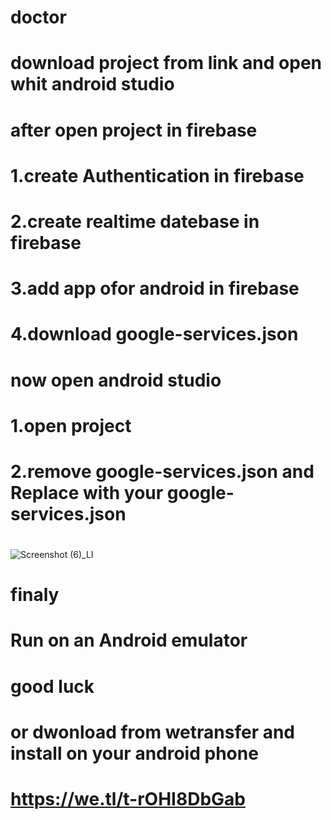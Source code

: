 # doctor
# download project from link and open whit android studio 
# after open project in firebase
# 1.create Authentication in firebase
# 2.create realtime datebase in firebase
# 3.add app ofor android in firebase
# 4.download google-services.json
# 
# now open android studio
# 1.open project
# 2.remove google-services.json and Replace with your google-services.json
#
# 
![Screenshot (6)_LI](https://user-images.githubusercontent.com/75974364/123976359-bf3b0400-d9c6-11eb-9e3e-36cdad5d9145.jpg)
# 
# finaly
# Run on an Android emulator
# good luck
# 
# or dwonload from wetransfer and install on your android phone
# https://we.tl/t-rOHI8DbGab
